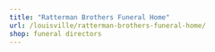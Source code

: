 ```yaml
---
title: "Ratterman Brothers Funeral Home"
url: /louisville/ratterman-brothers-funeral-home/
shop: funeral directors
---
```

